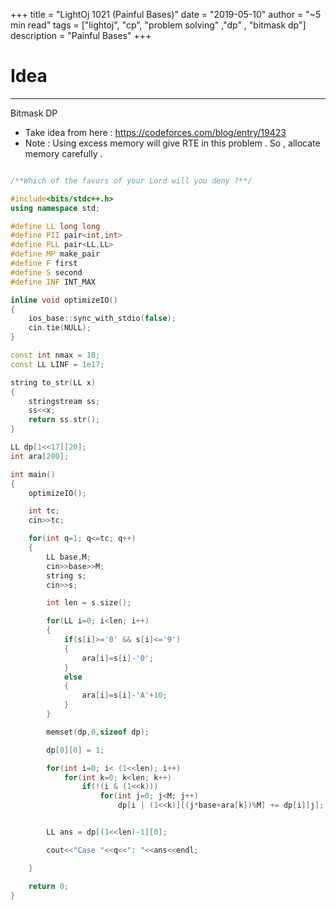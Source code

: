 +++
title = "LightOj 1021 (Painful Bases)"
date = "2019-05-10"
author = "~5 min read"
tags = ["lightoj", "cp", "problem solving" ,"dp" , "bitmask dp"]
description = "Painful Bases"
+++

# Idea
---
Bitmask DP  
- Take idea from here : https://codeforces.com/blog/entry/19423  
- Note : Using excess memory will give RTE in this problem . So , allocate memory carefully .

```cpp

/**Which of the favors of your Lord will you deny ?**/

#include<bits/stdc++.h>
using namespace std;

#define LL long long
#define PII pair<int,int>
#define PLL pair<LL,LL>
#define MP make_pair
#define F first
#define S second
#define INF INT_MAX

inline void optimizeIO()
{
    ios_base::sync_with_stdio(false);
    cin.tie(NULL);
}

const int nmax = 18;
const LL LINF = 1e17;

string to_str(LL x)
{
    stringstream ss;
    ss<<x;
    return ss.str();
}

LL dp[1<<17][20];
int ara[200];

int main()
{
    optimizeIO();

    int tc;
    cin>>tc;

    for(int q=1; q<=tc; q++)
    {
        LL base,M;
        cin>>base>>M;
        string s;
        cin>>s;

        int len = s.size();

        for(LL i=0; i<len; i++)
        {
            if(s[i]>='0' && s[i]<='9')
            {
                ara[i]=s[i]-'0';
            }
            else
            {
                ara[i]=s[i]-'A'+10;
            }
        }

        memset(dp,0,sizeof dp);

        dp[0][0] = 1;

        for(int i=0; i< (1<<len); i++)
            for(int k=0; k<len; k++)
                if(!(i & (1<<k)))
                    for(int j=0; j<M; j++)
                        dp[i | (1<<k)][(j*base+ara[k])%M] += dp[i][j];


        LL ans = dp[(1<<len)-1][0];

        cout<<"Case "<<q<<": "<<ans<<endl;

    }

    return 0;
}

```